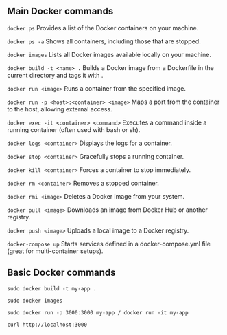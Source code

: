 ## Main Docker commands

`docker ps`
Provides a list of the Docker containers on your machine.

`docker ps -a`
Shows all containers, including those that are stopped.

`docker images`
Lists all Docker images available locally on your machine.

`docker build -t <name> .`
Builds a Docker image from a Dockerfile in the current directory and tags it with <name>.

`docker run <image>`
Runs a container from the specified image.

`docker run -p <host>:<container> <image>`
Maps a port from the container to the host, allowing external access.

`docker exec -it <container> <command>`
Executes a command inside a running container (often used with bash or sh).

`docker logs <container>`
Displays the logs for a container.

`docker stop <container>`
Gracefully stops a running container.

`docker kill <container>`
Forces a container to stop immediately.

`docker rm <container>`
Removes a stopped container.

`docker rmi <image>`
Deletes a Docker image from your system.

`docker pull <image>`
Downloads an image from Docker Hub or another registry.

`docker push <image>`
Uploads a local image to a Docker registry.

`docker-compose up`
Starts services defined in a docker-compose.yml file (great for multi-container setups).


## Basic Docker commands

```
sudo docker build -t my-app .
```
```
sudo docker images
```
```
sudo docker run -p 3000:3000 my-app	/ docker run -it my-app
```
```
curl http://localhost:3000
```
